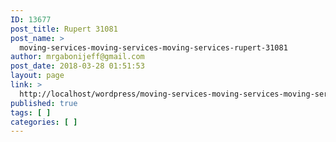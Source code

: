 ```yaml
---
ID: 13677
post_title: Rupert 31081
post_name: >
  moving-services-moving-services-moving-services-rupert-31081
author: mrgabonijeff@gmail.com
post_date: 2018-03-28 01:51:53
layout: page
link: >
  http://localhost/wordpress/moving-services-moving-services-moving-services-rupert-31081/
published: true
tags: [ ]
categories: [ ]
---
```

